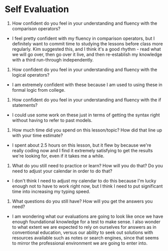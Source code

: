 # Self Evaluation

1. How confident do you feel in your understanding and fluency with the comparison operators?
- I feel pretty confident with my fluency in comparison operators, but I definitely want to commit time to studying the lessons before class more regularly. Kim suggested this, and I think it's a good rhythm - read what we will go over, then go over it live, and then re-establish my knowledge with a third run-through independently.
1. How confident do you feel in your understanding and fluency with the logical operators?
- I am extremely confident with these because I am used to using these in formal logic from college.
1. How confident do you feel in your understanding and fluency with the if statements?
- I could use some work on these just in terms of getting the syntax right without having to refer to past models.
1. How much time did you spend on this lesson/topic? How did that line up with your time estimate?
- I spent about 2.5 hours on this lesson, but it flew by because we're really coding now and I find it extremely satisfying to get the results we're looking for, even if it takes me a while.
1. What do you still need to practice or learn? How will you do that? Do you need to adjust your calendar in order to do that?
- I don't think I need to adjust my calendar to do this because I'm lucky enough not to have to work right now, but I think I need to put significant time into increasing my typing speed.
1. What questions do you still have? How will you get the answers you need?
- I am wondering what our evaluations are going to look like once we have enough foundational knowledge for a test to make sense. I also wonder to what extent we are expected to rely on ourselves for answers as in conventional education, versus our ability to seek out solutions with resources available such as notes or search engines, since that seems to mirror the professional environment we are going to enter into.